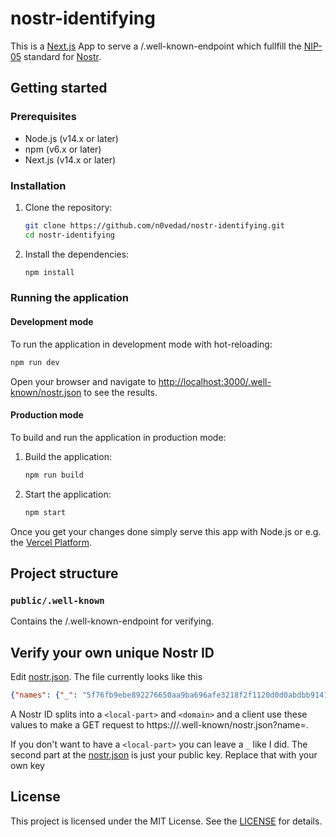# nostr-identifying

This is a [Next.js](https://nextjs.org/) App to serve a /.well-known-endpoint which fullfill the [NIP-05](https://github.com/nostr-protocol/nips/blob/master/05.md) standard for [Nostr](https://nostr.com/).

## Getting started

### Prerequisites

- Node.js (v14.x or later)
- npm (v6.x or later)
- Next.js (v14.x or later)

### Installation

1. Clone the repository:

   ```sh
   git clone https://github.com/n0vedad/nostr-identifying.git
   cd nostr-identifying
   ```

2. Install the dependencies:

   ```sh
   npm install
   ```

### Running the application

#### Development mode

To run the application in development mode with hot-reloading:

```sh
npm run dev
```

Open your browser and navigate to [http://localhost:3000/.well-known/nostr.json](http://localhost:3000/.well-known/nostr.json) to see the results.

#### Production mode

To build and run the application in production mode:

1. Build the application:

   ```sh
   npm run build
   ```

2. Start the application:

   ```sh
   npm start
   ```

Once you get your changes done simply serve this app with Node.js or e.g. the [Vercel Platform](https://vercel.com/new?utm_medium=default-template&filter=next.js&utm_source=create-next-app&utm_campaign=create-next-app-readme).

## Project structure

### `public/.well-known`

Contains the /.well-known-endpoint for verifying.

## Verify your own unique Nostr ID

Edit [nostr.json](/public/.well-known/nostr.json). The file currently looks like this

```json
{"names": {"_": "5f76fb9ebe892276650aa9ba696afe3218f2f1120d0d0abdbb9141a5e627a71e"}}
```

A Nostr ID splits into a `<local-part>` and `<domain>` and a client use these values to make a GET request to https://<domain>/.well-known/nostr.json?name=<local-part>. 

If you don't want to have a `<local-part>` you can leave a `_` like I did. The second part at the [nostr.json](/public/.well-known/nostr.json) is just your public key. 
Replace that with your own key

## License

This project is licensed under the MIT License. See the [LICENSE](/LICENSE) for details.
